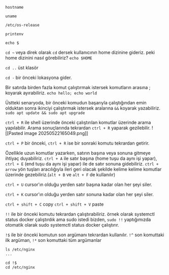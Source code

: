 
`hostname`

`uname`

`/etc/os-release`

`printenv`

`echo $`

`cd ~` veya direk olarak `cd` dersek kullanıcının home dizinine gideriz. peki home dizinini nasıl görebiliriz? `echo $HOME`

`cd ..` üst klasör

`cd -` bir önceki lokasyona gider. 

Bir satırda birden fazla komut çalıştırmak istersek komutların arasına ; koyarak ayırabiliriz. `echo hello; echo world`

Üstteki senaryoda, bir önceki komudun başarıyla çalıştığından emin olduktan sonra ikinciyi çalıştırmak istersek aralarına `&&` koyarak yazabiliriz. `sudo apt update && sudo apt upgrade`


`ctrl + R` ile shell üzerinde önceki çalıştırılan komutlar üzerinde arama yapılabilir. Arama sonuçlarında tekrardan `ctrl + R` yaparak gezilebilir.
![[Pasted image 20250522165049.png]]
 
`ctrl + P` bir önceki, `ctrl + R` ise bir sonraki komutu tekrardan getirir.


Özellikle uzun komutlar yazarken, satırın başına veya sonuna gitmeye ihtiyaç duyabiliriz. `ctrl + A` ile satır başına (home tuşu da aynı işi yapar), `ctrl + E` (end tuşu da aynı işi yapar) ile de satır sonuna gidebiliriz. `ctrl + arrow` yön tuşları aracılığıyla ileri geri olacak şekilde kelime kelime komutlar üzerinde gezebiliriz.(`alt + B` ve `alt + F` de kullanılır)

`ctrl + U` cursor'ın olduğu yerden satır başına kadar olan her şeyi siler.

`ctrl + K` cursor'ın olduğu yerden satır sonuna kadar olan her şeyi siler.

`ctrl + shift + C` copy `ctrl + shift + V` paste

`!!` ile bir önceki komutu tekrardan çalıştırabiliriz. örnek olarak systemctl status docker çalıştırdık ama sudo istedi bizden, `sudo !!` yaptığımızda otomatik olarak sudo systemctl status docker çalıştırır.

`!$` ile bir önceki komutun son argümanı tekrardan kullanılır. `!^` son komuttaki ilk argüman, `!*` son komuttaki tüm argümanlar

```
ls /etc/nginx
...

cd !$
cd /etc/nginx

```

